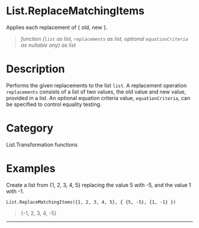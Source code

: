 # List.ReplaceMatchingItems
Applies each replacement of { old, new }.
> _function (<code>list</code> as list, <code>replacements</code> as list, optional <code>equationCriteria</code> as nullable any) as list_

# Description 
Performs the given replacements to the list <code>list</code>. A replacement operation <code>replacements</code> consists of a list of two values, the old value and new value, provided in a list.
    An optional equation criteria value, <code>equationCriteria</code>, can be specified to control equality testing.
# Category 
List.Transformation functions
# Examples 
Create a list from {1, 2, 3, 4, 5} replacing the value 5 with -5, and the value 1 with -1.
```
List.ReplaceMatchingItems({1, 2, 3, 4, 5}, { {5, -5}, {1, -1} })
```
> {-1, 2, 3, 4, -5}

***
